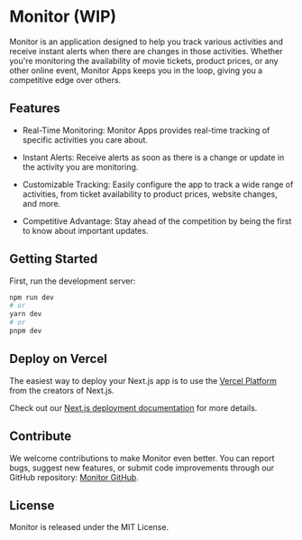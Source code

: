 # Monitor (WIP)

Monitor is an application designed to help you track various activities and receive instant alerts when there are changes in those activities. Whether you're monitoring the availability of movie tickets, product prices, or any other online event, Monitor Apps keeps you in the loop, giving you a competitive edge over others.


## Features

- Real-Time Monitoring: Monitor Apps provides real-time tracking of specific activities you care about.

- Instant Alerts: Receive alerts as soon as there is a change or update in the activity you are monitoring.

- Customizable Tracking: Easily configure the app to track a wide range of activities, from ticket availability to product prices, website changes, and more.

- Competitive Advantage: Stay ahead of the competition by being the first to know about important updates.



## Getting Started

First, run the development server:

```bash
npm run dev
# or
yarn dev
# or
pnpm dev
```

## Deploy on Vercel

The easiest way to deploy your Next.js app is to use the [Vercel Platform](https://vercel.com/new?utm_medium=default-template&filter=next.js&utm_source=create-next-app&utm_campaign=create-next-app-readme) from the creators of Next.js.

Check out our [Next.js deployment documentation](https://nextjs.org/docs/deployment) for more details.


## Contribute
We welcome contributions to make Monitor even better. You can report bugs, suggest new features, or submit code improvements through our GitHub repository: [Monitor GitHub](https://github.com/anishsrinivasan/monitor).

## License
Monitor is released under the MIT License.
